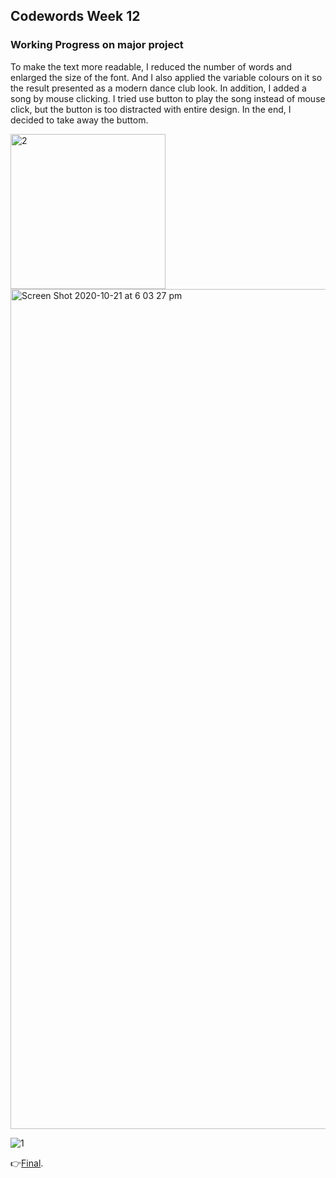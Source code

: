 ## Codewords Week 12

### Working Progress on major project

To make the text more readable, I reduced the number of words and enlarged the size of the font. And I also applied the variable colours on it so the result presented as a modern dance club look. In addition, I added a song by mouse clicking. I tried use button to play the song instead of mouse click, but the button is too distracted with entire design. In the end, I decided to take away the buttom.

<img width="248" alt="2" src="https://user-images.githubusercontent.com/68985217/96684831-f4b73880-13c7-11eb-86b7-218baf11b94a.png">

<img width="1344" alt="Screen Shot 2020-10-21 at 6 03 27 pm" src="https://user-images.githubusercontent.com/68985217/96684807-ec5efd80-13c7-11eb-92e8-55ed03984019.png">

![1](https://user-images.githubusercontent.com/68985217/96690621-a5750600-13cf-11eb-885a-af6c7c275661.gif)

:point_right:[Final](https://faye12.github.io/CodeWord/majorProject/MajorProject_Final/).

